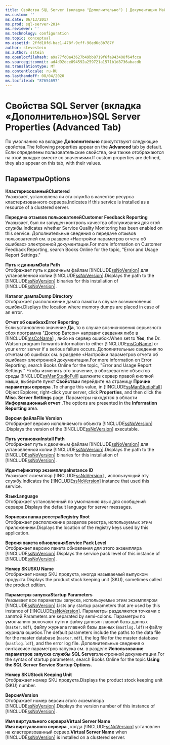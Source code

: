 ```yaml
---
title: Свойства SQL Server (вкладка "Дополнительно") | Документация Майкрософт
ms.custom: ''
ms.date: 06/13/2017
ms.prod: sql-server-2014
ms.reviewer: ''
ms.technology: configuration
ms.topic: conceptual
ms.assetid: 2ffd10fd-bac1-478f-9cff-96ed6c8b787f
author: stevestein
ms.author: sstein
ms.openlocfilehash: a9a77fd0a43627b49bb8719f6fa943408f64fcca
ms.sourcegitcommit: ad4d92dce894592a259721a1571b1d8736abacdb
ms.translationtype: MT
ms.contentlocale: ru-RU
ms.lasthandoff: 08/04/2020
ms.locfileid: "87654697"
---
```

# <a name="sql-server-properties-advanced-tab"></a><span data-ttu-id="9311f-102">Свойства SQL Server (вкладка «Дополнительно»)</span><span class="sxs-lookup"><span data-stu-id="9311f-102">SQL Server Properties (Advanced Tab)</span></span>
  <span data-ttu-id="9311f-103">По умолчанию на вкладке **Дополнительно** присутствуют следующие свойства.</span><span class="sxs-lookup"><span data-stu-id="9311f-103">The following properties appear on the **Advanced** tab by default.</span></span> <span data-ttu-id="9311f-104">Если определены пользовательские свойства, они также отображаются на этой вкладке вместе со значениями.</span><span class="sxs-lookup"><span data-stu-id="9311f-104">If custom properties are defined, they also appear on this tab, with their values.</span></span>  
  
## <a name="options"></a><span data-ttu-id="9311f-105">Параметры</span><span class="sxs-lookup"><span data-stu-id="9311f-105">Options</span></span>  
 <span data-ttu-id="9311f-106">**Кластеризованный**</span><span class="sxs-lookup"><span data-stu-id="9311f-106">**Clustered**</span></span>  
 <span data-ttu-id="9311f-107">Указывает, установлена ли эта служба в качестве ресурса кластеризованного сервера.</span><span class="sxs-lookup"><span data-stu-id="9311f-107">Indicates if this service is installed as a resource of a clustered server.</span></span>  
  
 <span data-ttu-id="9311f-108">**Передача отзывов пользователей**</span><span class="sxs-lookup"><span data-stu-id="9311f-108">**Customer Feedback Reporting**</span></span>  
 <span data-ttu-id="9311f-109">Указывает, был ли запущен контроль качества обслуживания для этой службы.</span><span class="sxs-lookup"><span data-stu-id="9311f-109">Indicates whether Service Quality Monitoring has been enabled on this service.</span></span> <span data-ttu-id="9311f-110">Дополнительные сведения о передаче отзывов пользователей см. в разделе «Настройки параметров отчета об ошибках» электронной документации.</span><span class="sxs-lookup"><span data-stu-id="9311f-110">For more information on Customer Feedback Reporting, search Books Online for the topic, "Error and Usage Report Settings."</span></span>  
  
 <span data-ttu-id="9311f-111">**Путь к данным**</span><span class="sxs-lookup"><span data-stu-id="9311f-111">**Data Path**</span></span>  
 <span data-ttu-id="9311f-112">Отображает путь к двоичным файлам [!INCLUDE[ssNoVersion](../../includes/ssnoversion-md.md)] для установленной копии [!INCLUDE[ssNoVersion](../../includes/ssnoversion-md.md)].</span><span class="sxs-lookup"><span data-stu-id="9311f-112">Displays the path to the [!INCLUDE[ssNoVersion](../../includes/ssnoversion-md.md)] binaries for this installation of [!INCLUDE[ssNoVersion](../../includes/ssnoversion-md.md)].</span></span>  
  
 <span data-ttu-id="9311f-113">**Каталог дампа**</span><span class="sxs-lookup"><span data-stu-id="9311f-113">**Dump Directory**</span></span>  
 <span data-ttu-id="9311f-114">Отображает расположение дампа памяти в случае возникновения ошибки.</span><span class="sxs-lookup"><span data-stu-id="9311f-114">Displays the location where memory dumps are placed in case of an error.</span></span>  
  
 <span data-ttu-id="9311f-115">**Отчет об ошибках**</span><span class="sxs-lookup"><span data-stu-id="9311f-115">**Error Reporting**</span></span>  
 <span data-ttu-id="9311f-116">Если установлено значение **Да**, то в случае возникновения серьезного сбоя программа "Доктор Ватсон» направит сведения либо в [!INCLUDE[msCoName](../../includes/msconame-md.md)] , либо на сервер ошибок.</span><span class="sxs-lookup"><span data-stu-id="9311f-116">When set to **Yes**, the Dr. Watson program forwards information to either [!INCLUDE[msCoName](../../includes/msconame-md.md)] or your error server if a serious failure occurs.</span></span> <span data-ttu-id="9311f-117">Дополнительные сведения по отчетам об ошибках см. в разделе «Настройки параметров отчета об ошибках» электронной документации.</span><span class="sxs-lookup"><span data-stu-id="9311f-117">For more information on Error Reporting, search Books Online for the topic, "Error and Usage Report Settings."</span></span> <span data-ttu-id="9311f-118">Чтобы изменить это значение, в обозревателе объектов среды [!INCLUDE[ssManStudioFull](../../includes/ssmanstudiofull-md.md)] щелкните сервер правой кнопкой мыши, выберите пункт **Свойства**и перейдите на страницу **Прочие параметры сервера** .</span><span class="sxs-lookup"><span data-stu-id="9311f-118">To change this value, in [!INCLUDE[ssManStudioFull](../../includes/ssmanstudiofull-md.md)] Object Explorer, right-click your server, click **Properties**, and then click the **Misc. Server Settings** page.</span></span> <span data-ttu-id="9311f-119">Параметры находятся в области **Информационный отчет** .</span><span class="sxs-lookup"><span data-stu-id="9311f-119">The options are presented in the **Information Reporting** area.</span></span>  
  
 <span data-ttu-id="9311f-120">**Версия файла**</span><span class="sxs-lookup"><span data-stu-id="9311f-120">**File Version**</span></span>  
 <span data-ttu-id="9311f-121">Отображает версию исполняемого объекта [!INCLUDE[ssNoVersion](../../includes/ssnoversion-md.md)] .</span><span class="sxs-lookup"><span data-stu-id="9311f-121">Displays the version of the [!INCLUDE[ssNoVersion](../../includes/ssnoversion-md.md)] executable.</span></span>  
  
 <span data-ttu-id="9311f-122">**Путь установки**</span><span class="sxs-lookup"><span data-stu-id="9311f-122">**Install Path**</span></span>  
 <span data-ttu-id="9311f-123">Отображает путь к двоичным файлам [!INCLUDE[ssNoVersion](../../includes/ssnoversion-md.md)] для установленной копии [!INCLUDE[ssNoVersion](../../includes/ssnoversion-md.md)].</span><span class="sxs-lookup"><span data-stu-id="9311f-123">Displays the path to the [!INCLUDE[ssNoVersion](../../includes/ssnoversion-md.md)] binaries for this installation of [!INCLUDE[ssNoVersion](../../includes/ssnoversion-md.md)].</span></span>  
  
 <span data-ttu-id="9311f-124">**Идентификатор экземпляра**</span><span class="sxs-lookup"><span data-stu-id="9311f-124">**Instance ID**</span></span>  
 <span data-ttu-id="9311f-125">Указывает экземпляр [!INCLUDE[ssNoVersion](../../includes/ssnoversion-md.md)] , использующий эту службу.</span><span class="sxs-lookup"><span data-stu-id="9311f-125">Indicates the [!INCLUDE[ssNoVersion](../../includes/ssnoversion-md.md)] instance that used this service.</span></span>  
  
 <span data-ttu-id="9311f-126">**Язык**</span><span class="sxs-lookup"><span data-stu-id="9311f-126">**Language**</span></span>  
 <span data-ttu-id="9311f-127">Отображает установленный по умолчанию язык для сообщений сервера.</span><span class="sxs-lookup"><span data-stu-id="9311f-127">Displays the default language for server messages.</span></span>  
  
 <span data-ttu-id="9311f-128">**Корневая папка реестра**</span><span class="sxs-lookup"><span data-stu-id="9311f-128">**Registry Root**</span></span>  
 <span data-ttu-id="9311f-129">Отображает расположение разделов реестра, используемых этим приложением.</span><span class="sxs-lookup"><span data-stu-id="9311f-129">Displays the location of the registry keys used by this application.</span></span>  
  
 <span data-ttu-id="9311f-130">**Версия пакета обновления**</span><span class="sxs-lookup"><span data-stu-id="9311f-130">**Service Pack Level**</span></span>  
 <span data-ttu-id="9311f-131">Отображает версию пакета обновления для этого экземпляра [!INCLUDE[ssNoVersion](../../includes/ssnoversion-md.md)].</span><span class="sxs-lookup"><span data-stu-id="9311f-131">Displays the service pack level of this instance of [!INCLUDE[ssNoVersion](../../includes/ssnoversion-md.md)].</span></span>  
  
 <span data-ttu-id="9311f-132">**Номер SKU**</span><span class="sxs-lookup"><span data-stu-id="9311f-132">**SKU Name**</span></span>  
 <span data-ttu-id="9311f-133">Отображает номер SKU продукта, иногда называемый выпуском продукта.</span><span class="sxs-lookup"><span data-stu-id="9311f-133">Displays the product stock keeping unit (SKU), sometimes called the product edition.</span></span>  
  
 <span data-ttu-id="9311f-134">**Параметры запуска**</span><span class="sxs-lookup"><span data-stu-id="9311f-134">**Startup Parameters**</span></span>  
 <span data-ttu-id="9311f-135">Указывает все параметры запуска, используемые этим экземпляром [!INCLUDE[ssNoVersion](../../includes/ssnoversion-md.md)].</span><span class="sxs-lookup"><span data-stu-id="9311f-135">Lists any startup parameters that are used by this instance of [!INCLUDE[ssNoVersion](../../includes/ssnoversion-md.md)].</span></span> <span data-ttu-id="9311f-136">Параметры разделяются точками с запятой.</span><span class="sxs-lookup"><span data-stu-id="9311f-136">Parameters are separated by semi-colons.</span></span> <span data-ttu-id="9311f-137">Параметры по умолчанию включают пути к файлу данных главной базы данных (`master.mdf`), файлу журнала главной базы данных (`mastlog.ldf`) и файлу журнала ошибок.</span><span class="sxs-lookup"><span data-stu-id="9311f-137">The default parameters include the paths to the data file for the master database (`master.mdf`), the log file for the master database (`mastlog.ldf`), and the error log file.</span></span> <span data-ttu-id="9311f-138">Дополнительные сведения о синтаксисе параметров запуска см. в разделе **Использование параметров запуска службы SQL Server**электронной документации.</span><span class="sxs-lookup"><span data-stu-id="9311f-138">For the syntax of startup parameters, search Books Online for the topic **Using the SQL Server Service Startup Options.**</span></span>  
  
 <span data-ttu-id="9311f-139">**Номер SKU**</span><span class="sxs-lookup"><span data-stu-id="9311f-139">**Stock Keeping Unit**</span></span>  
 <span data-ttu-id="9311f-140">Отображает номер SKU продукта.</span><span class="sxs-lookup"><span data-stu-id="9311f-140">Displays the product stock keeping unit (SKU) number.</span></span>  
  
 <span data-ttu-id="9311f-141">**Версия**</span><span class="sxs-lookup"><span data-stu-id="9311f-141">**Version**</span></span>  
 <span data-ttu-id="9311f-142">Отображает номер версии этого экземпляра [!INCLUDE[ssNoVersion](../../includes/ssnoversion-md.md)].</span><span class="sxs-lookup"><span data-stu-id="9311f-142">Displays the version number of this instance of [!INCLUDE[ssNoVersion](../../includes/ssnoversion-md.md)].</span></span>  
  
 <span data-ttu-id="9311f-143">**Имя виртуального сервера**</span><span class="sxs-lookup"><span data-stu-id="9311f-143">**Virtual Server Name**</span></span>  
 <span data-ttu-id="9311f-144">**Имя виртуального сервера** , когда [!INCLUDE[ssNoVersion](../../includes/ssnoversion-md.md)] установлен на кластеризованный сервер.</span><span class="sxs-lookup"><span data-stu-id="9311f-144">**Virtual Server Name** when [!INCLUDE[ssNoVersion](../../includes/ssnoversion-md.md)] is installed on a clustered server.</span></span>  
  
  
